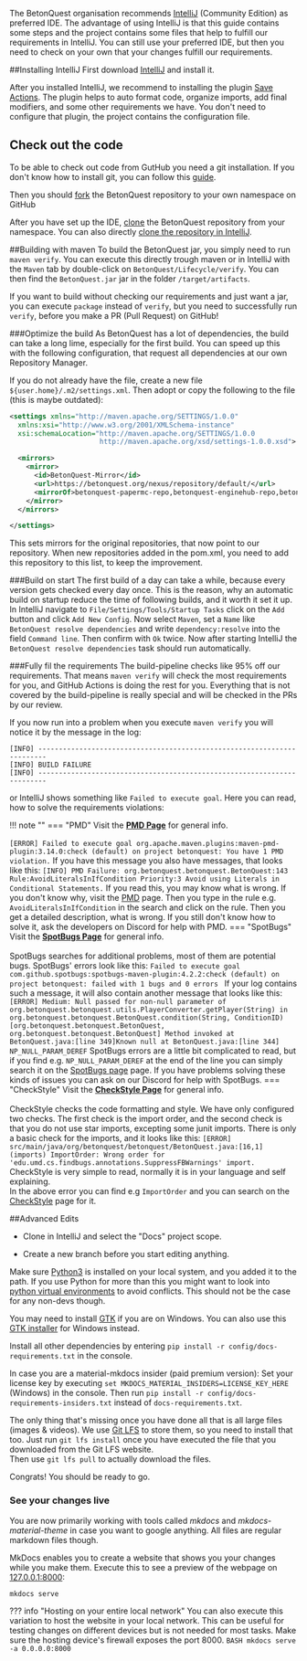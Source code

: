 The BetonQuest organisation recommends <a href="https://www.jetbrains.com/idea/" target="_blank">IntelliJ</a> (Community Edition) as preferred IDE.
The advantage of using IntelliJ is that this guide contains some steps and the project contains some files that help to fulfill our requirements in IntelliJ.
You can still use your preferred IDE, but then you need to check on your own that your changes fulfill our requirements.

##Installing IntelliJ 
First download <a href="https://www.jetbrains.com/idea/download/" target="_blank">IntelliJ</a> and install it.

After you installed IntelliJ, we recommend to installing the plugin
<a href="https://plugins.jetbrains.com/plugin/7642-save-actions" target="_blank">Save Actions</a>.
The plugin helps to auto format code, organize imports, add final modifiers, and some other requirements we have.
You don't need to configure that plugin, the project contains the configuration file.

## Check out the code
To be able to check out code from GutHub you need a git installation.
If you don't know how to install git, you can follow this <a href="https://docs.github.com/en/get-started/quickstart/set-up-git" target="_blank">guide</a>.  

Then you should <a href="https://docs.github.com/en/get-started/quickstart/fork-a-repo" target="_blank">fork</a> the BetonQuest repository to your own namespace on GitHub

After you have set up the IDE,
<a href="https://docs.github.com/en/github/creating-cloning-and-archiving-repositories/cloning-a-repository-from-github/cloning-a-repository" target="_blank">clone</a>
the BetonQuest repository from your namespace. You can also directly
<a href="https://blog.jetbrains.com/idea/2020/10/clone-a-project-from-github/" target="_blank">clone the repository in IntelliJ</a>. 

##Building with maven
To build the BetonQuest jar, you simply need to run `maven verify`.
You can execute this directly trough maven or in IntelliJ with the `Maven` tab by
double-click on `BetonQuest/Lifecycle/verify`.
You can then find the `BetonQuest.jar` jar in the folder `/target/artifacts`.

If you want to build without checking our requirements and just want a jar, you can execute `package` instead of `verify`,
but you need to successfully run `verify`, before you make a PR (Pull Request) on GitHub!

###Optimize the build
As BetonQuest has a lot of dependencies, the build can take a long lime, especially for the first build.
You can speed up this with the following configuration, that request all dependencies at our own Repository Manager.

If you do not already have the file, create a new file `${user.home}/.m2/settings.xml`.
Then adopt or copy the following to the file (this is maybe outdated):

````XML
<settings xmlns="http://maven.apache.org/SETTINGS/1.0.0"
  xmlns:xsi="http://www.w3.org/2001/XMLSchema-instance"
  xsi:schemaLocation="http://maven.apache.org/SETTINGS/1.0.0
                      http://maven.apache.org/xsd/settings-1.0.0.xsd">

  <mirrors>
    <mirror>
      <id>BetonQuest-Mirror</id>
      <url>https://betonquest.org/nexus/repository/default/</url>
      <mirrorOf>betonquest-papermc-repo,betonquest-enginehub-repo,betonquest-heroes-repo,betonquest-lumine-repo,betonquest-citizensnpcs-repo,betonquest-codemc-repo,betonquest-placeholderapi-repo,betonquest-dmulloy2-repo,betonquest-lichtspiele-repo,betonquest-elmakers-repo,betonquest-jitpack-repo,betonquest-sonatype-releases-repo,betonquest-sonatype-snapshots-repo</mirrorOf>
    </mirror>
  </mirrors>

</settings>
````
This sets mirrors for the original repositories, that now point to our repository.
When new repositories added in the pom.xml, you need to add this repository to this list, to keep the improvement.

###Build on start
The first build of a day can take a while, because every version gets checked every day once.
This is the reason, why an automatic build on startup reduce the time of following builds, and it worth it set it up.
In IntelliJ navigate to `File/Settings/Tools/Startup Tasks` click on the `Add` button and click `Add New Config`.
Now select `Maven`, set a `Name` like `BetonQuest resolve dependencies` and write `dependency:resolve`
into the field `Command line`. Then confirm with `Ok` twice.
Now after starting IntelliJ the `BetonQuest resolve dependencies` task should run automatically.

###Fully fil the requirements
The build-pipeline checks like 95% off our requirements.
That means `maven verify` will check the most requirements for you, and GitHub Actions is doing the rest for you.
Everything that is not covered by the build-pipeline is really special and will be checked in the PRs by our review.

If you now run into a problem when you execute `maven verify` you will notice it by the message in the log:
````
[INFO] ------------------------------------------------------------------------
[INFO] BUILD FAILURE
[INFO] ------------------------------------------------------------------------
````
or IntelliJ shows something like `Failed to execute goal`. Here you can read, how to solve the requirements violations:

!!! note ""
    === "PMD"
        Visit the <a href="https://pmd.github.io/latest/" target="_blank">**PMD Page**</a> for general info.
        <br><br>
        ````
        [ERROR] Failed to execute goal org.apache.maven.plugins:maven-pmd-plugin:3.14.0:check (default) on project betonquest: You have 1 PMD violation.
        ````
        If you have this message you also have messages, that looks like this:
        ````
        [INFO] PMD Failure: org.betonquest.betonquest.BetonQuest:143 Rule:AvoidLiteralsInIfCondition Priority:3 Avoid using Literals in Conditional Statements.
        ````
        If you read this, you may know what is wrong. If you don't know why, visit the
        <a href="https://pmd.github.io/latest/" target="_blank">PMD</a> page.
        Then you type in the rule e.g. `AvoidLiteralsInIfCondition` in the search and click on the rule.
        Then you get a detailed description, what is wrong.
        If you still don't know how to solve it, ask the developers on Discord for help with PMD.
    === "SpotBugs"
        Visit the <a href="https://spotbugs.readthedocs.io/en/stable/index.html" target="_blank">**SpotBugs Page**</a> for general info.
        <br><br>
        SpotBugs searches for additional problems, most of them are potential bugs. SpotBugs' errors look like this:
        ````
        Failed to execute goal com.github.spotbugs:spotbugs-maven-plugin:4.2.2:check (default) on project betonquest: failed with 1 bugs and 0 errors 
        ````
        If your log contains such a message, it will also contain another message that looks like this:
        ````
        [ERROR] Medium: Null passed for non-null parameter of org.betonquest.betonquest.utils.PlayerConverter.getPlayer(String) in org.betonquest.betonquest.BetonQuest.condition(String, ConditionID) [org.betonquest.betonquest.BetonQuest, org.betonquest.betonquest.BetonQuest] Method invoked at BetonQuest.java:[line 349]Known null at BetonQuest.java:[line 344] NP_NULL_PARAM_DEREF
        ````
        SpotBugs errors are a little bit complicated to read,
        but if you find e.g. `NP_NULL_PARAM_DEREF` at the end of the line you can simply search it on the
        <a href="https://spotbugs.readthedocs.io/en/stable/bugDescriptions.html" target="_blank">SpotBugs page</a> page.
        If you have problems solving these kinds of issues you can ask on our Discord for help with SpotBugs.
    === "CheckStyle"
        Visit the <a href="https://checkstyle.sourceforge.io/checks.html" target="_blank">**CheckStyle Page**</a> for general info.
        <br><br>
        CheckStyle checks the code formatting and style. We have only configured two checks.
        The first check is the import order, and the second check is that you do not use star imports,
        excepting some junit imports.
        There is only a basic check for the imports, and it looks like this:
        ````
        [ERROR] src/main/java/org/betonquest/betonquest/BetonQuest.java:[16,1] (imports) ImportOrder: Wrong order for 'edu.umd.cs.findbugs.annotations.SuppressFBWarnings' import.
        ````
        CheckStyle is very simple to read, normally it is in your language and self explaining.  
        In the above error you can find e.g `ImportOrder` and you can search on the
        <a href="https://checkstyle.sourceforge.io/checks.html" target="_blank">CheckStyle</a> page for it.
        
        

 
##Advanced Edits
* Clone in IntelliJ and select the "Docs" project scope.

* Create a new branch before you start editing anything.

Make sure <a href="https://www.python.org/downloads/" target="_blank">Python3</a> is installed on your local system,
and you added it to the path. If you use Python for more than this you might want to look into
<a href="https://docs.python.org/3/library/venv.html" target="_blank">python virtual environments</a> to avoid conflicts.
This should not be the case for any non-devs though.

You may need to install <a href="https://www.gtk.org/" target="_blank">GTK</a> if you are on Windows.
You can also use this <a href="https://github.com/tschoonj/GTK-for-Windows-Runtime-Environment-Installer/" target="_blank">GTK installer</a> for Windows instead. 

Install all other dependencies by entering `pip install -r config/docs-requirements.txt` in the console.

In case you are a material-mkdocs insider (paid premium version):
Set your license key by executing `set MKDOCS_MATERIAL_INSIDERS=LICENSE_KEY_HERE` (Windows) in the console.
Then run `pip install -r config/docs-requirements-insiders.txt` instead of `docs-requirements.txt`.


The only thing that's missing once you have done all that is all large files (images & videos). We use 
<a href="https://git-lfs.github.com/" target="_blank">Git LFS</a> to store them, so you need to install that too.
Just run `git lfs install` once you have executed the file that you downloaded from the Git LFS website.  
Then use `git lfs pull` to actually download the files.

Congrats! You should be ready to go.

### See your changes live

You are now primarily working with tools called _mkdocs_ and  _mkdocs-material-theme_ in case you want to google anything.
All files are regular markdown files though.
 
MkDocs enables you to create a website that shows you your changes while you make them.
Execute this to see a preview of the webpage on <a href="http://127.0.0.1:8000" target="_blank">127.0.0.1:8000</a>:

```BASH
mkdocs serve
```
??? info "Hosting on your entire local network"
    You can also execute this variation to host the website in your local network.
    This can be useful for testing changes on different devices but is not needed for most tasks.
    Make sure the hosting device's firewall exposes the port 8000.
    ```BASH
    mkdocs serve -a 0.0.0.0:8000
    ```
